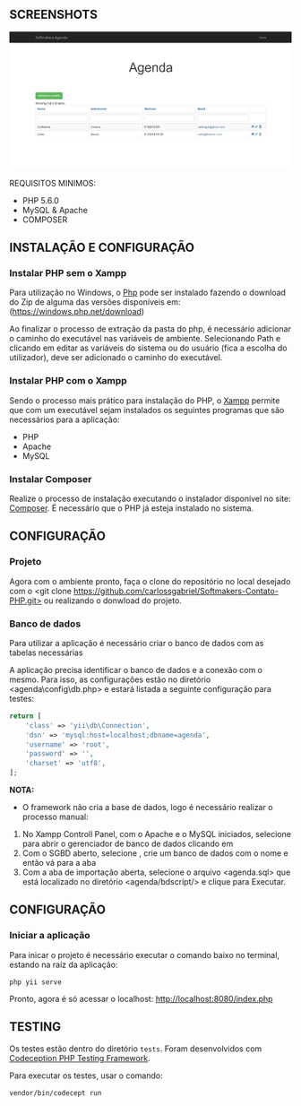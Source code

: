 SCREENSHOTS
------------
![Index](screenshot1.jpg)

REQUISITOS MINIMOS:

- PHP 5.6.0
- MySQL & Apache
- COMPOSER

INSTALAÇÃO E CONFIGURAÇÃO
------------

### Instalar PHP sem o Xampp

Para utilização no Windows, o [Php](http://getcomposer.org/) pode ser instalado fazendo o download do Zip de alguma das versões disponíveis em: (https://windows.php.net/download)

Ao finalizar o processo de extração da pasta do php, é necessário adicionar o caminho do executável nas variáveis de ambiente.
Selecionando Path e clicando em editar as variáveis do sistema ou do usuário (fica a escolha do utilizador), deve ser adicionado o caminho do executável.

### Instalar PHP com o Xampp

Sendo o processo mais prático para instalação do PHP, o [Xampp](https://www.apachefriends.org/pt_br/index.html) permite que com um executável sejam instalados os seguintes programas que são necessários para a aplicação:
* PHP
* Apache
* MySQL

### Instalar Composer

Realize o processo de instalação executando o instalador disponível no site: [Composer](https://getcomposer.org/Composer-Setup.exe). 
É necessário que o PHP já esteja instalado no sistema.


CONFIGURAÇÃO
-------------

### Projeto

Agora com o ambiente pronto, faça o clone do repositório no local desejado com o <git clone https://github.com/carlossgabriel/Softmakers-Contato-PHP.git> ou realizando o donwload do projeto.


### Banco de dados

Para utilizar a aplicação é necessário criar o banco de dados com as tabelas necessárias

A aplicação precisa identificar o banco de dados e a conexão com o mesmo. Para isso, as configurações estão no diretório <agenda\config\db.php> e estará listada a seguinte configuração para testes:

```php
return [
    'class' => 'yii\db\Connection',
    'dsn' => 'mysql:host=localhost;dbname=agenda',
    'username' => 'root',
    'password' => '',
    'charset' => 'utf8',
];
```

**NOTA:**
- O framework não cria a base de dados, logo é necessário realizar o processo manual:
1. No Xampp Controll Panel, com o Apache e o MySQL iniciados, selecione para abrir o gerenciador de banco de dados clicando em <Admin>
2. Com o SGBD aberto, selecione <Novo>, crie um banco de dados com o nome <agenda> e então vá para a aba <Importar>
3. Com a aba de importação aberta, selecione o arquivo <agenda.sql> que está localizado no diretório <agenda/bdscript/> e clique para Executar.

CONFIGURAÇÃO
-------------

### Iniciar a aplicação

Para inicar o projeto é necessário executar o comando baixo no terminal, estando na raíz da aplicação:

```
php yii serve
```
Pronto, agora é só acessar o localhost:
<http://localhost:8080/index.php>

TESTING
-------

Os testes estão dentro do diretório `tests`. Foram desenvolvidos com [Codeception PHP Testing Framework](http://codeception.com/).

Para executar os testes, usar o comando:

```
vendor/bin/codecept run
```
